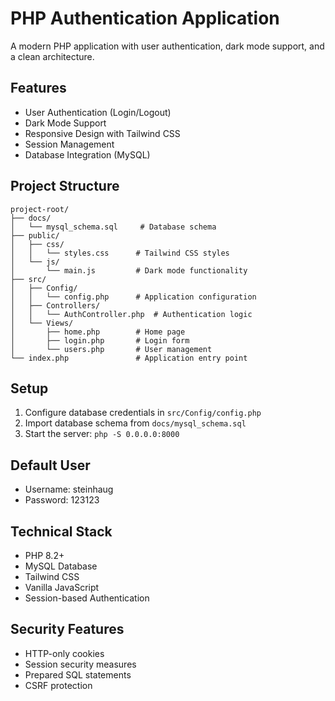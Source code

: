
# PHP Authentication Application

A modern PHP application with user authentication, dark mode support, and a clean architecture.

## Features

- User Authentication (Login/Logout)
- Dark Mode Support
- Responsive Design with Tailwind CSS
- Session Management
- Database Integration (MySQL)

## Project Structure

```
project-root/
├── docs/
│   └── mysql_schema.sql     # Database schema
├── public/
│   ├── css/
│   │   └── styles.css      # Tailwind CSS styles
│   └── js/
│       └── main.js         # Dark mode functionality
├── src/
│   ├── Config/
│   │   └── config.php      # Application configuration
│   ├── Controllers/
│   │   └── AuthController.php  # Authentication logic
│   └── Views/
│       ├── home.php        # Home page
│       ├── login.php       # Login form
│       └── users.php       # User management
└── index.php               # Application entry point
```

## Setup

1. Configure database credentials in `src/Config/config.php`
2. Import database schema from `docs/mysql_schema.sql`
3. Start the server: `php -S 0.0.0.0:8000`

## Default User

- Username: steinhaug
- Password: 123123

## Technical Stack

- PHP 8.2+
- MySQL Database
- Tailwind CSS
- Vanilla JavaScript
- Session-based Authentication

## Security Features

- HTTP-only cookies
- Session security measures
- Prepared SQL statements
- CSRF protection

